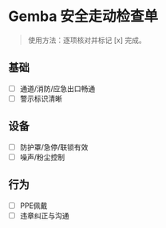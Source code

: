 # Gemba 安全走动检查单

> 使用方法：逐项核对并标记 [x] 完成。

## 基础

- [ ] 通道/消防/应急出口畅通
- [ ] 警示标识清晰

## 设备

- [ ] 防护罩/急停/联锁有效
- [ ] 噪声/粉尘控制

## 行为

- [ ] PPE佩戴
- [ ] 违章纠正与沟通
